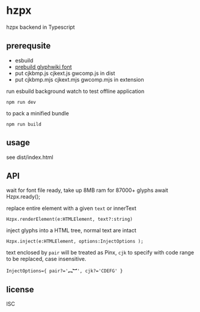# hzpx
hzpx backend in Typescript

## prerequsite 
- esbuild
- [prebuild glyphwiki font](https://github.com/accelon/hzpx/) 
- put cjkbmp.js cjkext.js gwcomp.js in dist
- put cjkbmp.mjs cjkext.mjs gwcomp.mjs in extension

run esbuild background watch to test offline application

    npm run dev

to pack a minified bundle

    npm run build 


## usage

see dist/index.html

## API

 wait for font file ready, take up 8MB ram for 87000+ glyphs
    await Hzpx.ready();  

 replace entire element with a given `text` or innerText

    Hzpx.renderElement(e:HTMLElement, text?:string)

 inject glyphs into a HTML tree, normal text are intact

    Hzpx.inject(e:HTMLElement, options:InjectOptions );

 text enclosed by `pair` will be treated as Pinx, `cjk` to specify with code range to be replaced, case insensitive.

    InjectOptions={ pair?='︻︼', cjk?='CDEFG' } 

## license

ISC